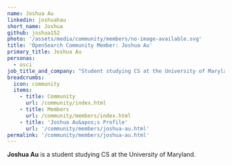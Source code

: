 ```yaml
---
name: Joshua Au
linkedin: joshuahau
short_name: Joshua
github: joshua152
photo: '/assets/media/community/members/no-image-available.svg'
title: 'OpenSearch Community Member: Joshua Au'
primary_title: Joshua Au
personas:
  - osci
job_title_and_company: "Student studying CS at the University of Maryland"
breadcrumbs:
  icon: community
  items:
    - title: Community
      url: /community/index.html
    - title: Members
      url: /community/members/index.html
    - title: 'Joshua Au&apos;s Profile'
      url: '/community/members/joshua-au.html'
permalink: '/community/members/joshua-au.html'
---
```


**Joshua Au** is a student studying CS at the University of Maryland.
